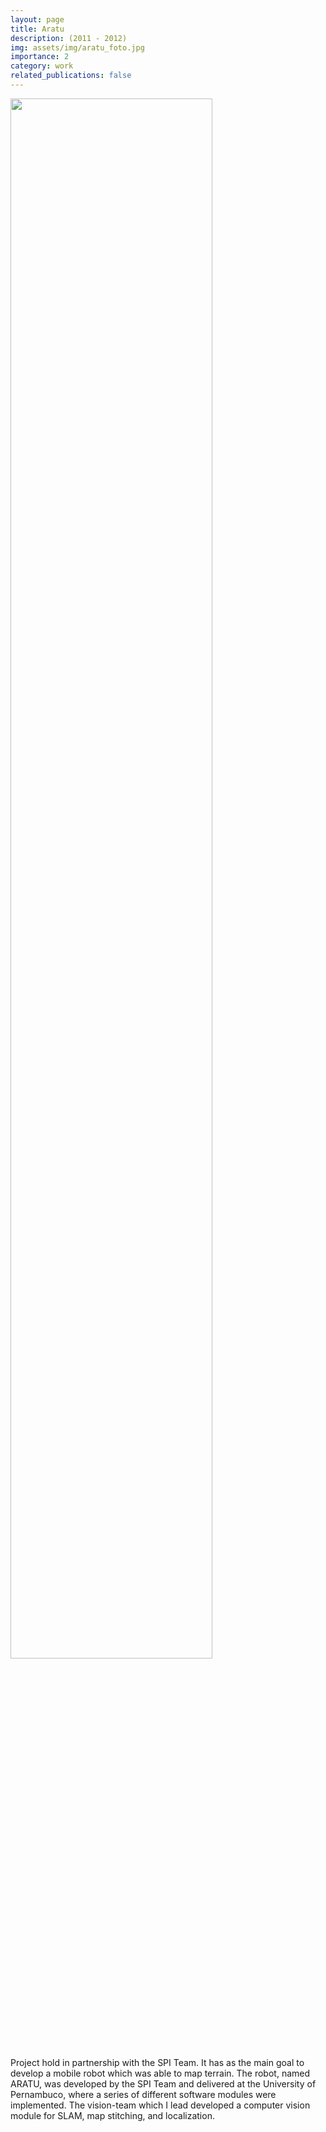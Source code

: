 ```yaml
---
layout: page
title: Aratu
description: (2011 - 2012)
img: assets/img/aratu_foto.jpg
importance: 2
category: work
related_publications: false
---
```



<img src="https://www.pablobarros.com/assets/img/aratu_foto.jpg" width="80%">


Project hold in partnership with the SPI Team. It has as the main goal to develop a mobile robot which was able to map terrain. The robot, named ARATU, was developed by the SPI Team and delivered at the University of Pernambuco, where a series of different software modules were implemented. The vision-team which I lead developed a computer vision module for SLAM, map stitching, and localization.

